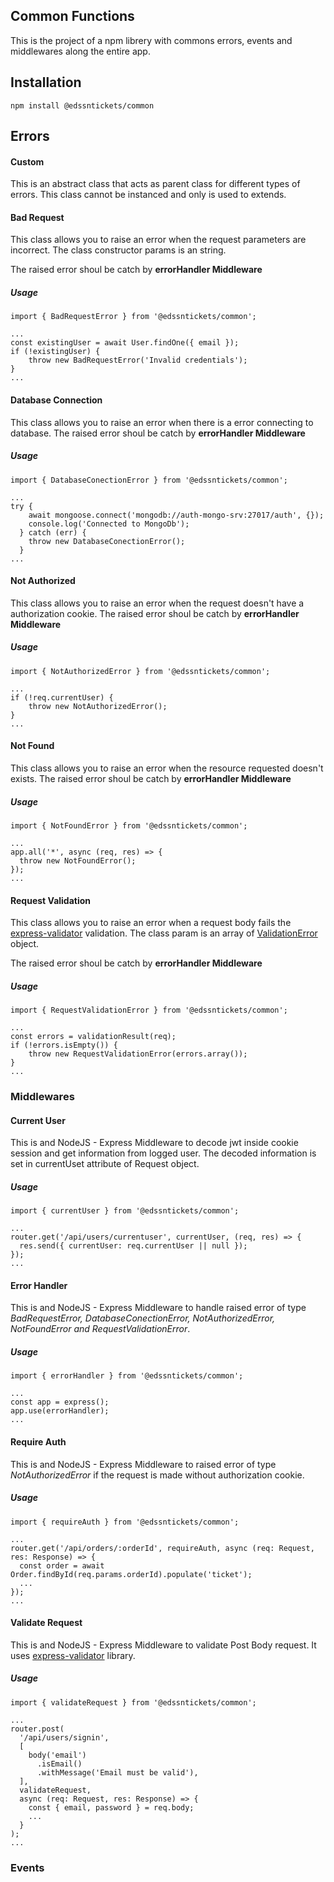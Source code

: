## Common Functions
This is the project of a npm librery with commons errors, events and middlewares along the entire app. 

## Installation
```
npm install @edssntickets/common
```

## Errors
#### Custom
This is an abstract class that acts as parent class for different types of errors. 
This class cannot be instanced and only is used to extends.


#### Bad Request
This class allows you to raise an error when the request parameters are incorrect. The class constructor params is an string.

The raised error shoul be catch by **errorHandler Middleware**

##### Usage
```
import { BadRequestError } from '@edssntickets/common';

...
const existingUser = await User.findOne({ email });
if (!existingUser) {
    throw new BadRequestError('Invalid credentials');
}
...
```


#### Database Connection
This class allows you to raise an error when there is a error connecting to database. The raised error shoul be catch by **errorHandler Middleware**

##### Usage
```
import { DatabaseConectionError } from '@edssntickets/common';

...
try {
    await mongoose.connect('mongodb://auth-mongo-srv:27017/auth', {});
    console.log('Connected to MongoDb');
  } catch (err) {
    throw new DatabaseConectionError();
  }
...
```


#### Not Authorized
This class allows you to raise an error when the request doesn't have a authorization cookie. The raised error shoul be catch by **errorHandler Middleware**

##### Usage
```
import { NotAuthorizedError } from '@edssntickets/common';

...
if (!req.currentUser) {
    throw new NotAuthorizedError();
}
...
```


#### Not Found
This class allows you to raise an error when the resource requested doesn't exists. The raised error shoul be catch by **errorHandler Middleware**

##### Usage
```
import { NotFoundError } from '@edssntickets/common';

...
app.all('*', async (req, res) => {
  throw new NotFoundError();
});
...
```


#### Request Validation
This class allows you to raise an error when a request body fails the [express-validator](https://express-validator.github.io/docs) validation. The class param is an array of [ValidationError](https://express-validator.github.io/docs/validation-result-api/) object.

The raised error shoul be catch by **errorHandler Middleware**

##### Usage
```
import { RequestValidationError } from '@edssntickets/common';

...
const errors = validationResult(req);
if (!errors.isEmpty()) {
    throw new RequestValidationError(errors.array());
}
...
```



### Middlewares
#### Current User
This is and NodeJS - Express Middleware to decode jwt inside cookie session and get information from logged user. The decoded information is set in currentUset attribute of Request object. 

##### Usage
```
import { currentUser } from '@edssntickets/common';

...
router.get('/api/users/currentuser', currentUser, (req, res) => {
  res.send({ currentUser: req.currentUser || null });
});
...
```

#### Error Handler
This is and NodeJS - Express Middleware to handle raised error of type *BadRequestError, DatabaseConectionError, NotAuthorizedError, NotFoundError and RequestValidationError*.  

##### Usage
```
import { errorHandler } from '@edssntickets/common';

...
const app = express();
app.use(errorHandler);
...
```

#### Require Auth
This is and NodeJS - Express Middleware to raised error of type *NotAuthorizedError* if the request is made without authorization cookie. 

##### Usage
```
import { requireAuth } from '@edssntickets/common';

...
router.get('/api/orders/:orderId', requireAuth, async (req: Request, res: Response) => {
  const order = await Order.findById(req.params.orderId).populate('ticket');      
  ...
});
...
```

#### Validate Request
This is and NodeJS - Express Middleware to validate Post Body request. It uses [express-validator](https://express-validator.github.io/docs) library. 

##### Usage
```
import { validateRequest } from '@edssntickets/common';

...
router.post(
  '/api/users/signin',
  [
    body('email')
      .isEmail()
      .withMessage('Email must be valid'),
  ],
  validateRequest,
  async (req: Request, res: Response) => {
    const { email, password } = req.body;
    ...
  }
);
...
```


### Events